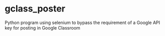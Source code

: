 # gclass_poster
Python program using selenium to bypass the requirement of a Google API key for posting in Google Classroom
